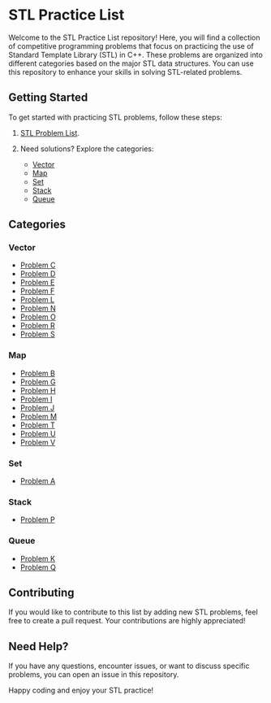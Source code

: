 # STL Practice List

Welcome to the STL Practice List repository! Here, you will find a collection of competitive programming problems that focus on practicing the use of Standard Template Library (STL) in C++. These problems are organized into different categories based on the major STL data structures. You can use this repository to enhance your skills in solving STL-related problems.

## Getting Started

To get started with practicing STL problems, follow these steps:

1. [STL Problem List](https://vjudge.net/contest/592062).

2. Need solutions? Explore the categories:
   - [Vector](https://github.com/Mahbub-Hasan-Talukder/STL-Practice-List/tree/main/vector)
   - [Map](https://github.com/Mahbub-Hasan-Talukder/STL-Practice-List/tree/main/map)
   - [Set](https://github.com/Mahbub-Hasan-Talukder/STL-Practice-List/tree/main/set)
   - [Stack](https://github.com/Mahbub-Hasan-Talukder/STL-Practice-List/tree/main/stack)
   - [Queue](https://github.com/Mahbub-Hasan-Talukder/STL-Practice-List/tree/main/queue)


## Categories

### Vector
- [Problem C](https://github.com/Mahbub-Hasan-Talukder/STL-Practice-List/tree/main/vector)
- [Problem D](https://github.com/Mahbub-Hasan-Talukder/STL-Practice-List/tree/main/vector)
- [Problem E](https://github.com/Mahbub-Hasan-Talukder/STL-Practice-List/tree/main/vector)
- [Problem F](https://github.com/Mahbub-Hasan-Talukder/STL-Practice-List/tree/main/vector)
- [Problem L](https://github.com/Mahbub-Hasan-Talukder/STL-Practice-List/tree/main/vector)
- [Problem N](https://github.com/Mahbub-Hasan-Talukder/STL-Practice-List/tree/main/vector)
- [Problem O](https://github.com/Mahbub-Hasan-Talukder/STL-Practice-List/tree/main/vector)
- [Problem R](https://github.com/Mahbub-Hasan-Talukder/STL-Practice-List/tree/main/vector)
- [Problem S](https://github.com/Mahbub-Hasan-Talukder/STL-Practice-List/tree/main/vector)


### Map
- [Problem B](https://github.com/Mahbub-Hasan-Talukder/STL-Practice-List/tree/main/map)
- [Problem G](https://github.com/Mahbub-Hasan-Talukder/STL-Practice-List/tree/main/map)
- [Problem H](https://github.com/Mahbub-Hasan-Talukder/STL-Practice-List/tree/main/map)
- [Problem I](https://github.com/Mahbub-Hasan-Talukder/STL-Practice-List/tree/main/map)
- [Problem J](https://github.com/Mahbub-Hasan-Talukder/STL-Practice-List/tree/main/map)
- [Problem M](https://github.com/Mahbub-Hasan-Talukder/STL-Practice-List/tree/main/map)
- [Problem T](https://github.com/Mahbub-Hasan-Talukder/STL-Practice-List/tree/main/map)
- [Problem U](https://github.com/Mahbub-Hasan-Talukder/STL-Practice-List/tree/main/map)
- [Problem V](https://github.com/Mahbub-Hasan-Talukder/STL-Practice-List/tree/main/map)

### Set
- [Problem A](https://github.com/Mahbub-Hasan-Talukder/STL-Practice-List/tree/main/set)

### Stack
- [Problem P](https://github.com/Mahbub-Hasan-Talukder/STL-Practice-List/tree/main/stack)


### Queue
- [Problem K](https://github.com/Mahbub-Hasan-Talukder/STL-Practice-List/tree/main/queue)
- [Problem Q](https://github.com/Mahbub-Hasan-Talukder/STL-Practice-List/tree/main/queue)


## Contributing

If you would like to contribute to this list by adding new STL problems, feel free to create a pull request. Your contributions are highly appreciated!

## Need Help?

If you have any questions, encounter issues, or want to discuss specific problems, you can open an issue in this repository.

Happy coding and enjoy your STL practice!
